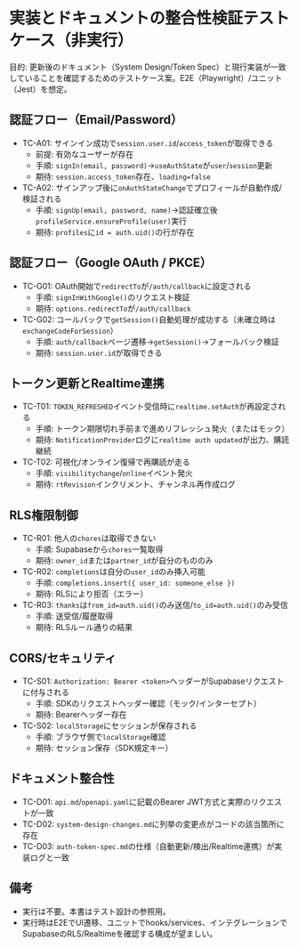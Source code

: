 # 実装とドキュメントの整合性検証テストケース（非実行）

目的: 更新後のドキュメント（System Design/Token Spec）と現行実装が一致していることを確認するためのテストケース案。E2E（Playwright）/ユニット（Jest）を想定。

## 認証フロー（Email/Password）
- TC-A01: サインイン成功で`session.user.id`/`access_token`が取得できる
  - 前提: 有効なユーザーが存在
  - 手順: `signIn(email, password)`→`useAuthState`が`user`/`session`更新
  - 期待: `session.access_token`存在、`loading=false`
- TC-A02: サインアップ後に`onAuthStateChange`でプロフィールが自動作成/検証される
  - 手順: `signUp(email, password, name)`→認証確立後`profileService.ensureProfile(user)`実行
  - 期待: `profiles`に`id = auth.uid()`の行が存在

## 認証フロー（Google OAuth / PKCE）
- TC-G01: OAuth開始で`redirectTo`が`/auth/callback`に設定される
  - 手順: `signInWithGoogle()`のリクエスト検証
  - 期待: `options.redirectTo`が`/auth/callback`
- TC-G02: コールバックで`getSession()`自動処理が成功する（未確立時は`exchangeCodeForSession`）
  - 手順: `auth/callback`ページ遷移→`getSession()`→フォールバック検証
  - 期待: `session.user.id`が取得できる

## トークン更新とRealtime連携
- TC-T01: `TOKEN_REFRESHED`イベント受信時に`realtime.setAuth`が再設定される
  - 手順: トークン期限切れ手前まで進めリフレッシュ発火（またはモック）
  - 期待: `NotificationProvider`ログに`realtime auth updated`が出力、購読継続
- TC-T02: 可視化/オンライン復帰で再購読が走る
  - 手順: `visibilitychange`/`online`イベント発火
  - 期待: `rtRevision`インクリメント、チャンネル再作成ログ

## RLS権限制御
- TC-R01: 他人の`chores`は取得できない
  - 手順: Supabaseから`chores`一覧取得
  - 期待: `owner_id`または`partner_id`が自分のもののみ
- TC-R02: `completions`は自分の`user_id`のみ挿入可能
  - 手順: `completions.insert({ user_id: someone_else })`
  - 期待: RLSにより拒否（エラー）
- TC-R03: `thanks`は`from_id=auth.uid()`のみ送信/`to_id=auth.uid()`のみ受信
  - 手順: 送受信/履歴取得
  - 期待: RLSルール通りの結果

## CORS/セキュリティ
- TC-S01: `Authorization: Bearer <token>`ヘッダーがSupabaseリクエストに付与される
  - 手順: SDKのリクエストヘッダー確認（モック/インターセプト）
  - 期待: Bearerヘッダー存在
- TC-S02: `localStorage`にセッションが保存される
  - 手順: ブラウザ側で`localStorage`確認
  - 期待: セッション保存（SDK規定キー）

## ドキュメント整合性
- TC-D01: `api.md`/`openapi.yaml`に記載のBearer JWT方式と実際のリクエストが一致
- TC-D02: `system-design-changes.md`に列挙の変更点がコードの該当箇所に存在
- TC-D03: `auth-token-spec.md`の仕様（自動更新/検出/Realtime連携）が実装ログと一致

## 備考
- 実行は不要。本書はテスト設計の参照用。
- 実行時はE2EでUI遷移、ユニットでhooks/services、インテグレーションでSupabaseのRLS/Realtimeを確認する構成が望ましい。